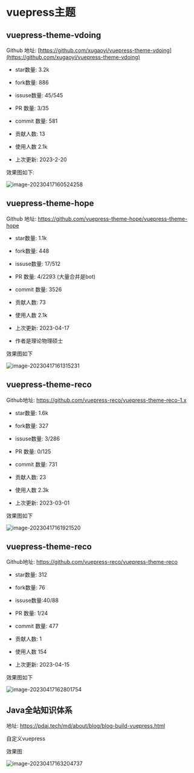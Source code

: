 # vuepress主题

## vuepress-theme-vdoing

Github 地址: [https://github.com/xugaoyi/vuepress-theme-vdoing](https://github.com/xugaoyi/vuepress-theme-vdoing)

- star数量: 3.2k
- fork数量: 886
- issuse数量: 45/545
- PR 数量: 3/35
- commit 数量: 581
- 贡献人数: 13
- 使用人数 2.1k

-   上次更新: 2023-2-20

效果图如下:

![image-20230417160524258](images/前端开发/image-20230417160524258.png)



## vuepress-theme-hope

Github 地址: https://github.com/vuepress-theme-hope/vuepress-theme-hope

- star数量: 1.1k
- fork数量: 448
- issuse数量: 17/512
- PR 数量: 4/2293 (大量合并是bot)
- commit 数量: 3526
- 贡献人数: 73
- 使用人数 2.1k

-   上次更新: 2023-04-17

-   作者是理论物理硕士

效果图如下

![image-20230417161315231](images/前端开发/image-20230417161315231.png)



## vuepress-theme-reco

Github地址: https://github.com/vuepress-reco/vuepress-theme-reco-1.x

- star数量: 1.6k
- fork数量: 327
- issuse数量: 3/286
- PR 数量: 0/125
- commit 数量: 731
- 贡献人数: 23
- 使用人数 2.3k

-   上次更新: 2023-03-01

效果图如下



![image-20230417161921520](images/前端开发/image-20230417161921520.png)



## vuepress-theme-reco

Github地址: https://github.com/vuepress-reco/vuepress-theme-reco

- star数量: 312
- fork数量: 76
- issuse数量:40/88
- PR 数量: 1/24
- commit 数量: 477
- 贡献人数: 1
- 使用人数 154

-   上次更新: 2023-04-15

效果图如下

![image-20230417162801754](images/前端开发/image-20230417162801754.png)







## Java全站知识体系

地址:  https://pdai.tech/md/about/blog/blog-build-vuepress.html

自定义vuepress

效果图

![image-20230417163204737](images/前端开发/image-20230417163204737.png)